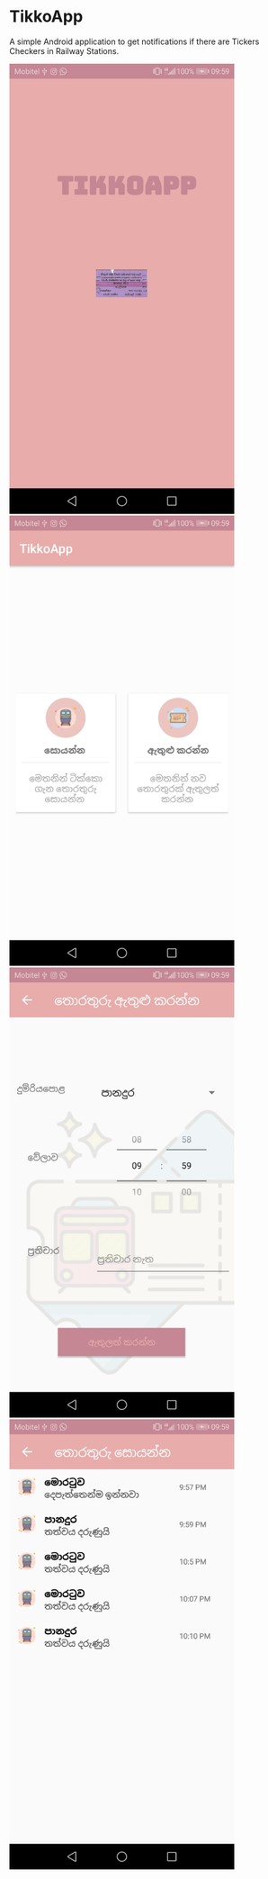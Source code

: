 # TikkoApp
A simple Android application to get notifications if there are Tickers Checkers in Railway Stations.
<br>
<p float="left">
  <img src="https://github.com/KasunDissanayake94/TikkoApp/blob/master/app/src/main/res/drawable/splashss.jpg" width="400"/>
  <img src="https://github.com/KasunDissanayake94/TikkoApp/blob/master/app/src/main/res/drawable/homess.jpg" width="400"  /> 
  <img src="https://github.com/KasunDissanayake94/TikkoApp/blob/master/app/src/main/res/drawable/addss.jpg" width="400" />
  <img src="https://github.com/KasunDissanayake94/TikkoApp/blob/master/app/src/main/res/drawable/viewss.jpg" width="400" />
  
</p>
